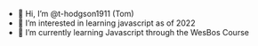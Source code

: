 - 👋 Hi, I’m @t-hodgson1911 (Tom)
- 👀 I’m interested in learning javascript as of 2022
- 🌱 I’m currently learning Javascript through the WesBos Course

<!---
t-hodgson1911/t-hodgson1911 is a ✨ special ✨ repository because its `README.md` (this file) appears on your GitHub profile.
You can click the Preview link to take a look at your changes.
--->
